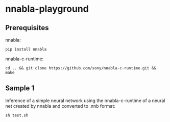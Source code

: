 # nnabla-playground

## Prerequisites
nnabla: 

``pip install nnabla``

nnabla-c-runtime:

``
cd .. && git clone https://github.com/sony/nnabla-c-runtime.git && make
``

## Sample 1
Inference of a simple neural network using the nnabla-c-runtime of a neural net created by nnabla and converted to .nnb format:

``
sh test.sh
``
